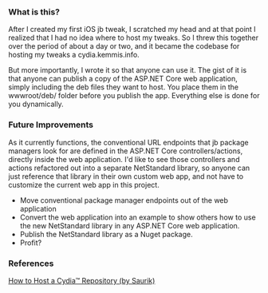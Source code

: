 ### What is this?
After I created my first iOS jb tweak, I scratched my head and at that point I realized that I had no idea where to host my tweaks. So I threw this together over the period of about a day or two, and it became the codebase for hosting my tweaks a cydia.kemmis.info.

But more importantly, I wrote it so that anyone can use it. The gist of it is that anyone can publish a copy of the ASP.NET Core web application, simply including the deb files they want to host. You place them in the wwwroot/deb/ folder before you publish the app. Everything else is done for you dynamically.

### Future Improvements
As it currently functions, the conventional URL endpoints that jb package managers look for are defined in the ASP.NET Core controllers/actions, directly inside the web application. I'd like to see those controllers and actions refactored out into a separate NetStandard library, so anyone can just reference that library in their own custom web app, and not have to customize the current web app in this project.
* Move conventional package manager endpoints out of the web application
* Convert the web application into an example to show others how to use the new NetStandard library in any ASP.NET Core web application.
* Publish the NetStandard library as a Nuget package.
* Profit?

### References
[How to Host a Cydia™ Repository (by Saurik)](http://www.saurik.com/id/7)